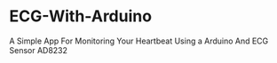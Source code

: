 # ECG-With-Arduino
A Simple App For Monitoring Your Heartbeat Using a Arduino And ECG Sensor AD8232
